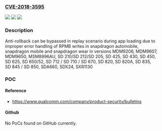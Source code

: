 ### [CVE-2018-3595](https://cve.mitre.org/cgi-bin/cvename.cgi?name=CVE-2018-3595)
![](https://img.shields.io/static/v1?label=Product&message=Snapdragon%20Automobile%2C%20Snapdragon%20Mobile%2C%20Snapdragon%20Wear&color=blue)
![](https://img.shields.io/static/v1?label=Version&message=MDM9206%2C%20MDM9607%2C%20MDM9650%2C%20MSM8996AU%2C%20SD%20210%2FSD%20212%2FSD%20205%2C%20SD%20425%2C%20SD%20430%2C%20SD%20450%2C%20SD%20625%2C%20SD%20650%2F52%2C%20SD%20712%20%2F%20SD%20710%20%2F%20SD%20670%2C%20SD%20820%2C%20SD%20820A%2C%20SD%20835%2C%20SD%20845%20%2F%20SD%20850%2C%20SDA660%2C%20SDX24%2C%20SXR1130%20&color=brightgreen)
![](https://img.shields.io/static/v1?label=Vulnerability&message=Detection%20of%20Error%20Condition%20Without%20Action%20in%20TrustZone&color=brightgreen)

### Description

Anti-rollback can be bypassed in replay scenario during app loading due to improper error handling of RPMB writes in snapdragon automobile, snapdragon mobile and snapdragon wear in versions MDM9206, MDM9607, MDM9650, MSM8996AU, SD 210/SD 212/SD 205, SD 425, SD 430, SD 450, SD 625, SD 650/52, SD 712 / SD 710 / SD 670, SD 820, SD 820A, SD 835, SD 845 / SD 850, SDA660, SDX24, SXR1130

### POC

#### Reference
- https://www.qualcomm.com/company/product-security/bulletins

#### Github
No PoCs found on GitHub currently.

